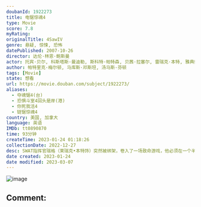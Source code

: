 ```yaml
---
doubanId: 1922273
title: 电锯惊魂4
type: Movie
score: 7.8
myRating: 
originalTitle: 4SawIV
genre: 悬疑, 惊悚, 恐怖
datePublished: 2007-10-26
director: 达伦·林恩·鲍斯曼
actor: 托宾·贝尔, 科斯塔斯·曼迪勒, 斯科特·帕特森, 贝茜·拉塞尔, 雷瑞克·本特, 雅典娜·卡尔卡尼斯, 路易斯·费雷拉, 西蒙·雷诺兹, 唐尼·沃尔伯格, 安古斯·麦克菲登, 肖妮·史密斯, 巴哈·索莫克, 迪娜·迈耶, 迈克·瑞巴, 马蒂·亚当斯, 英格丽德·哈特, 罗恩·利, 凯文·拉什顿, 莎琳·博伊兰
author: 帕特里克·梅尔顿, 马库斯·邓斯坦, 汤马斯·芬顿
tags: [Movie]
state: 想看
url: https://movie.douban.com/subject/1922273/
aliases:
  - 夺魂锯4(台)
  - 恐惧斗室4回头是岸(港)
  - 你死我活4
  - 链锯惊魂4
country: 美国, 加拿大
language: 英语
IMDb: tt0890870
time: 93分钟
createTime: 2023-01-24 01:18:26
collectionDate: 2022-12-27
desc: SWAT指挥官瑞格（莱瑞克•本特饰）突然被绑架，卷入了一场致命游戏，他必须在一个半小时之内过关斩将，躲过一个比一个恐怖的陷阱，才能保住性命。经验十足的FBI探员斯琼姆（斯科特•派特森饰）来到被折磨...
date created: 2023-01-24
date modified: 2023-03-07
---
```


![image](p2196982868.jpg)

Comment:
---
